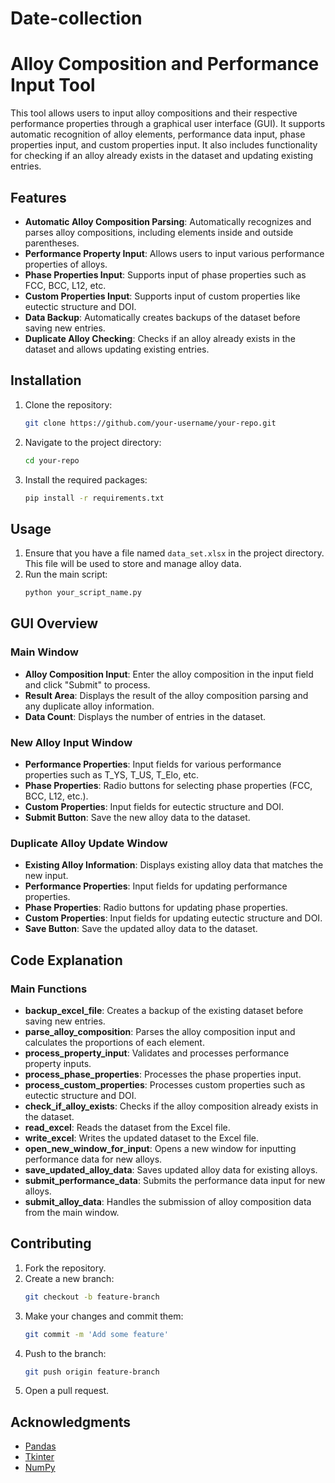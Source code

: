 # Date-collection
# Alloy Composition and Performance Input Tool

This tool allows users to input alloy compositions and their respective performance properties through a graphical user interface (GUI). It supports automatic recognition of alloy elements, performance data input, phase properties input, and custom properties input. It also includes functionality for checking if an alloy already exists in the dataset and updating existing entries.

## Features

- **Automatic Alloy Composition Parsing**: Automatically recognizes and parses alloy compositions, including elements inside and outside parentheses.
- **Performance Property Input**: Allows users to input various performance properties of alloys.
- **Phase Properties Input**: Supports input of phase properties such as FCC, BCC, L12, etc.
- **Custom Properties Input**: Supports input of custom properties like eutectic structure and DOI.
- **Data Backup**: Automatically creates backups of the dataset before saving new entries.
- **Duplicate Alloy Checking**: Checks if an alloy already exists in the dataset and allows updating existing entries.

## Installation

1. Clone the repository:
    ```sh
    git clone https://github.com/your-username/your-repo.git
    ```
2. Navigate to the project directory:
    ```sh
    cd your-repo
    ```
3. Install the required packages:
    ```sh
    pip install -r requirements.txt
    ```

## Usage

1. Ensure that you have a file named `data_set.xlsx` in the project directory. This file will be used to store and manage alloy data.
2. Run the main script:
    ```sh
    python your_script_name.py
    ```

## GUI Overview

### Main Window

- **Alloy Composition Input**: Enter the alloy composition in the input field and click "Submit" to process.
- **Result Area**: Displays the result of the alloy composition parsing and any duplicate alloy information.
- **Data Count**: Displays the number of entries in the dataset.

### New Alloy Input Window

- **Performance Properties**: Input fields for various performance properties such as T_YS, T_US, T_Elo, etc.
- **Phase Properties**: Radio buttons for selecting phase properties (FCC, BCC, L12, etc.).
- **Custom Properties**: Input fields for eutectic structure and DOI.
- **Submit Button**: Save the new alloy data to the dataset.

### Duplicate Alloy Update Window

- **Existing Alloy Information**: Displays existing alloy data that matches the new input.
- **Performance Properties**: Input fields for updating performance properties.
- **Phase Properties**: Radio buttons for updating phase properties.
- **Custom Properties**: Input fields for updating eutectic structure and DOI.
- **Save Button**: Save the updated alloy data to the dataset.

## Code Explanation

### Main Functions

- **backup_excel_file**: Creates a backup of the existing dataset before saving new entries.
- **parse_alloy_composition**: Parses the alloy composition input and calculates the proportions of each element.
- **process_property_input**: Validates and processes performance property inputs.
- **process_phase_properties**: Processes the phase properties input.
- **process_custom_properties**: Processes custom properties such as eutectic structure and DOI.
- **check_if_alloy_exists**: Checks if the alloy composition already exists in the dataset.
- **read_excel**: Reads the dataset from the Excel file.
- **write_excel**: Writes the updated dataset to the Excel file.
- **open_new_window_for_input**: Opens a new window for inputting performance data for new alloys.
- **save_updated_alloy_data**: Saves updated alloy data for existing alloys.
- **submit_performance_data**: Submits the performance data input for new alloys.
- **submit_alloy_data**: Handles the submission of alloy composition data from the main window.

## Contributing

1. Fork the repository.
2. Create a new branch:
    ```sh
    git checkout -b feature-branch
    ```
3. Make your changes and commit them:
    ```sh
    git commit -m 'Add some feature'
    ```
4. Push to the branch:
    ```sh
    git push origin feature-branch
    ```
5. Open a pull request.

## Acknowledgments

- [Pandas](https://pandas.pydata.org/)
- [Tkinter](https://docs.python.org/3/library/tkinter.html)
- [NumPy](https://numpy.org/)

